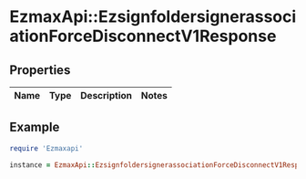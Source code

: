 # EzmaxApi::EzsignfoldersignerassociationForceDisconnectV1Response

## Properties

| Name | Type | Description | Notes |
| ---- | ---- | ----------- | ----- |

## Example

```ruby
require 'Ezmaxapi'

instance = EzmaxApi::EzsignfoldersignerassociationForceDisconnectV1Response.new()
```

